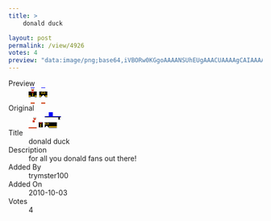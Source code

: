 ```yaml
---
title: >
    donald duck

layout: post
permalink: /view/4926
votes: 4
preview: "data:image/png;base64,iVBORw0KGgoAAAANSUhEUgAAACUAAAAgCAIAAAAaMSbnAAAABnRSTlMA/wD/AP5AXyvrAAAA8klEQVRIie1WQRLDIAiEjj9K/v8C+6XQQ6YGERVsYi/u5NAYlnUrkCDRAV8gImggInVdwEIP+QNL2ios9Fe5lLZZ2+8vUPSSfePf6EIQ9+9detrinarSn8h+r5ii9zSQ9wNArUCMLofo1IwiOvilBET5owNil1dPaJgkh/2p2cWi7AdghzDQ7V1DlYkXAQBw1x7lnhB9FT69H7yER/xRNFezvieqzd7A86oHBs0qKOl83J9vGB6j1GdDuAthK0lemRvRVxDjNM7PQkf/S07E+you5PyBgeujz+6/pbf0lt7/9LJ5XX5cn9ii8h1WwkKf7e8DoE6czLd9ELwAAAAASUVORK5CYII="
---
```

<dl class="side-by-side">
<dt>Preview</dt>
<dd>
    <img class="preview" src="data:image/png;base64,iVBORw0KGgoAAAANSUhEUgAAACUAAAAgCAIAAAAaMSbnAAAABnRSTlMA/wD/AP5AXyvrAAAA8klEQVRIie1WQRLDIAiEjj9K/v8C+6XQQ6YGERVsYi/u5NAYlnUrkCDRAV8gImggInVdwEIP+QNL2ios9Fe5lLZZ2+8vUPSSfePf6EIQ9+9detrinarSn8h+r5ii9zSQ9wNArUCMLofo1IwiOvilBET5owNil1dPaJgkh/2p2cWi7AdghzDQ7V1DlYkXAQBw1x7lnhB9FT69H7yER/xRNFezvieqzd7A86oHBs0qKOl83J9vGB6j1GdDuAthK0lemRvRVxDjNM7PQkf/S07E+you5PyBgeujz+6/pbf0lt7/9LJ5XX5cn9ii8h1WwkKf7e8DoE6czLd9ELwAAAAASUVORK5CYII=">
</dd>
<dt>Original</dt>
<dd>
    <img class="preview" src="data:image/png;base64,iVBORw0KGgoAAAANSUhEUgAAAEAAAAAgCAYAAACinX6EAAAAyklEQVR42u2YUQrAIAiGvdPuf4Pu1OhhEEOtKDHrF37oQUZ+UzGJGpYnjaatfEOTsQEAAAAAAAAAABwMIDtbO0Bj+QMgX41clDv7l8hYwlfapQQCAEgPsboqAyyCBwAfAHRzDxifC/5/frfBaTlQAACAywAYXDh/LxjuLPqnyj8tHXf9ANTSAHABL4SwdwZogS6C4AOg90IlSE2hAQhBjAIDgKNLABlQ+9tsiWIAkFZlrSbZ0UT3LwF1DWcNQNr29CrA0jQ2AOu3xQuN8vvuJ5BVBAAAAABJRU5ErkJggg==">
</dd>
<dt>Title</dt>
<dd>donald duck</dd>
<dt>Description</dt>
<dd>for all you donald fans out there!</dd>
<dt>Added By</dt>
<dd>trymster100</dd>
<dt>Added On</dt>
<dd>2010-10-03</dd>
<dt>Votes</dt>
<dd>4</dd>
</dl>

